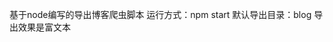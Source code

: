 <!--
 * @Author: Hunter
 * @Date: 2021-12-08 15:08:03
 * @LastEditTime: 2021-12-08 15:17:37
 * @LastEditors: Hunter
 * @Description: 
 * @FilePath: \CSDN_Blog_Backup\readme.md
 * 可以输入预定的版权声明、个性签名、空行等
-->


基于node编写的导出博客爬虫脚本
运行方式：npm start
默认导出目录：blog
导出效果是富文本
